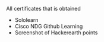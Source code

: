 All certificates that is obtained
* Sololearn
* Cisco NDG Github Learning
* Screenshot of Hackerearth points

